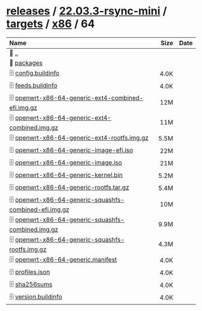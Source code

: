---
---

# [releases](/releases/) / [22.03.3-rsync-mini](/releases/22.03.3-rsync-mini/) / [targets](/releases/22.03.3-rsync-mini/targets/) / [x86](/releases/22.03.3-rsync-mini/targets/x86/) / 64


| Name | Size | Date |
|:---|---:|---|
| 📁 [..](../) | | |
| 📁 [packages](packages) | | |
| 🗄️ [config.buildinfo](./config.buildinfo) | 4.0K | |
| 🗄️ [feeds.buildinfo](./feeds.buildinfo) | 4.0K | |
| 🗄️ [openwrt-x86-64-generic-ext4-combined-efi.img.gz](./openwrt-x86-64-generic-ext4-combined-efi.img.gz) | 12M | |
| 🗄️ [openwrt-x86-64-generic-ext4-combined.img.gz](./openwrt-x86-64-generic-ext4-combined.img.gz) | 11M | |
| 🗄️ [openwrt-x86-64-generic-ext4-rootfs.img.gz](./openwrt-x86-64-generic-ext4-rootfs.img.gz) | 5.5M | |
| 🗄️ [openwrt-x86-64-generic-image-efi.iso](./openwrt-x86-64-generic-image-efi.iso) | 22M | |
| 🗄️ [openwrt-x86-64-generic-image.iso](./openwrt-x86-64-generic-image.iso) | 21M | |
| 🗄️ [openwrt-x86-64-generic-kernel.bin](./openwrt-x86-64-generic-kernel.bin) | 5.2M | |
| 🗄️ [openwrt-x86-64-generic-rootfs.tar.gz](./openwrt-x86-64-generic-rootfs.tar.gz) | 5.4M | |
| 🗄️ [openwrt-x86-64-generic-squashfs-combined-efi.img.gz](./openwrt-x86-64-generic-squashfs-combined-efi.img.gz) | 10M | |
| 🗄️ [openwrt-x86-64-generic-squashfs-combined.img.gz](./openwrt-x86-64-generic-squashfs-combined.img.gz) | 9.9M | |
| 🗄️ [openwrt-x86-64-generic-squashfs-rootfs.img.gz](./openwrt-x86-64-generic-squashfs-rootfs.img.gz) | 4.3M | |
| 🗄️ [openwrt-x86-64-generic.manifest](./openwrt-x86-64-generic.manifest) | 4.0K | |
| 🗄️ [profiles.json](./profiles.json) | 4.0K | |
| 🗄️ [sha256sums](./sha256sums) | 4.0K | |
| 🗄️ [version.buildinfo](./version.buildinfo) | 4.0K | |

